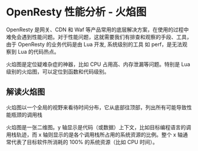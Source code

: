 # OpenResty 性能分析 - 火焰图

OpenResty 是网关、CDN 和 Waf 等产品常用的底层解决方案，在使用的过程中难免会遇到性能问题。对于性能问题，这就需要我们有排查和观察的手段、工具，由于 OpenResty 的业务代码是由 Lua 开发, 系统级别的工具 如 perf，是无法观察到 Lua 的代码热点。

火焰图是定位疑难杂症的神器，比如 CPU 占用高、内存泄漏等问题。特别是 Lua 级别的火焰图，可以定位到函数和代码级别。


## 解读火焰图

火焰图以一个全局的视野来看待时间分布，它从底部往顶部，列出所有可能导致性能瓶颈的调用栈

火焰图是一张二维图。y 轴显示是代码（或数据）上下文，比如目标编程语言的调用栈轨迹，而 x 轴则显示的是各个调用栈所占用的系统资源的比例。整个 x 轴通常代表了目标软件所消耗的 100% 的系统资源（比如 CPU 时间）。